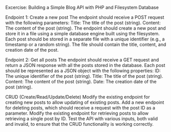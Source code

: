 Excercise: Building a Simple Blog API with PHP and Filesystem Database

   Endpoint 1: Create a new post
    The endpoint should receive a POST request with the following parameters:
    Title: The title of the post (string).
    Content: The content of the post (string).
    The endpoint should create a new post and store it in a file using a simple database engine built using the filesystem. Each post should be stored in a separate file with a unique identifier (e.g., a timestamp or a random string). The file should contain the title, content, and creation date of the post.

   Endpoint 2: Get all posts
    The endpoint should receive a GET request and return a JSON response with all the posts stored in the database. Each post should be represented as a JSON object with the following properties:
    ID: The unique identifier of the post (string).
    Title: The title of the post (string).
    Content: The content of the post (string).
    Date: The creation date of the post (string).

CRUD (Create/Read/Update/Delete)
   Modify the existing endpoint for creating new posts to allow updating of existing posts.
   Add a new endpoint for deleting posts, which should receive a request with the post ID as a parameter.
   Modify the existing endpoint for retrieving posts to allow retrieving a single post by ID.
   Test the API with various inputs, both valid and invalid, to ensure that the CRUD functionality is working correctly.